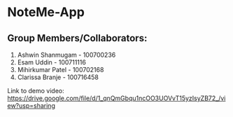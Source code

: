 # NoteMe-App

## Group Members/Collaborators:

1. Ashwin Shanmugam - 100700236
2. Esam Uddin - 100711116
3. Mihirkumar Patel - 100702168
4. Clarissa Branje - 100716458


Link to demo video:
https://drive.google.com/file/d/1_qnQmGbqu1ncOO3UOVvT15yzIsyZB72_/view?usp=sharing
